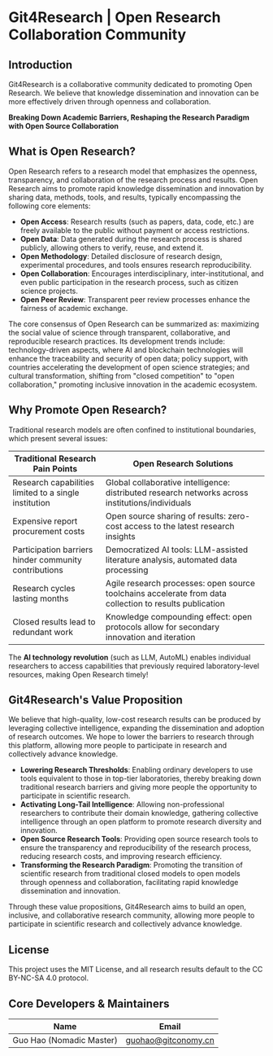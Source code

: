 # Git4Research | Open Research Collaboration Community

## Introduction

Git4Research is a collaborative community dedicated to promoting Open Research. We believe that knowledge dissemination and innovation can be more effectively driven through openness and collaboration.

**Breaking Down Academic Barriers, Reshaping the Research Paradigm with Open Source Collaboration**

## What is Open Research?

Open Research refers to a research model that emphasizes the openness, transparency, and collaboration of the research process and results. Open Research aims to promote rapid knowledge dissemination and innovation by sharing data, methods, tools, and results, typically encompassing the following core elements:

- **Open Access**: Research results (such as papers, data, code, etc.) are freely available to the public without payment or access restrictions.
- **Open Data**: Data generated during the research process is shared publicly, allowing others to verify, reuse, and extend it.
- **Open Methodology**: Detailed disclosure of research design, experimental procedures, and tools ensures research reproducibility.
- **Open Collaboration**: Encourages interdisciplinary, inter-institutional, and even public participation in the research process, such as citizen science projects.
- **Open Peer Review**: Transparent peer review processes enhance the fairness of academic exchange.

The core consensus of Open Research can be summarized as: maximizing the social value of science through transparent, collaborative, and reproducible research practices. Its development trends include: technology-driven aspects, where AI and blockchain technologies will enhance the traceability and security of open data; policy support, with countries accelerating the development of open science strategies; and cultural transformation, shifting from "closed competition" to "open collaboration," promoting inclusive innovation in the academic ecosystem.

## Why Promote Open Research?

Traditional research models are often confined to institutional boundaries, which present several issues:

|Traditional Research Pain Points|Open Research Solutions|
|---|---|
|Research capabilities limited to a single institution|Global collaborative intelligence: distributed research networks across institutions/individuals|
|Expensive report procurement costs| Open source sharing of results: zero-cost access to the latest research insights|
|Participation barriers hinder community contributions| Democratized AI tools: LLM-assisted literature analysis, automated data processing|
|Research cycles lasting months|Agile research processes: open source toolchains accelerate from data collection to results publication|
|Closed results lead to redundant work|Knowledge compounding effect: open protocols allow for secondary innovation and iteration|

The **AI technology revolution** (such as LLM, AutoML) enables individual researchers to access capabilities that previously required laboratory-level resources, making Open Research timely!

## Git4Research's Value Proposition

We believe that high-quality, low-cost research results can be produced by leveraging collective intelligence, expanding the dissemination and adoption of research outcomes. We hope to lower the barriers to research through this platform, allowing more people to participate in research and collectively advance knowledge.

- **Lowering Research Thresholds**: Enabling ordinary developers to use tools equivalent to those in top-tier laboratories, thereby breaking down traditional research barriers and giving more people the opportunity to participate in scientific research.
- **Activating Long-Tail Intelligence**: Allowing non-professional researchers to contribute their domain knowledge, gathering collective intelligence through an open platform to promote research diversity and innovation.
- **Open Source Research Tools**: Providing open source research tools to ensure the transparency and reproducibility of the research process, reducing research costs, and improving research efficiency.
- **Transforming the Research Paradigm**: Promoting the transition of scientific research from traditional closed models to open models through openness and collaboration, facilitating rapid knowledge dissemination and innovation.

Through these value propositions, Git4Research aims to build an open, inclusive, and collaborative research community, allowing more people to participate in scientific research and collectively advance knowledge.

## License

This project uses the MIT License, and all research results default to the CC BY-NC-SA 4.0 protocol.

## Core Developers & Maintainers

|Name|Email|
|---|---|
|Guo Hao (Nomadic Master)|[guohao@gitconomy.cn](mailto:guohao@gitconomy.org)|
